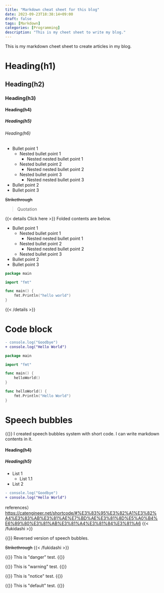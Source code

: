 ```yaml
---
title: "Markdown cheat sheet for this blog"
date: 2023-09-23T18:38:14+09:00
draft: false
tags: [Markdown]
categories: [Programming]
description: "This is my cheet sheet to write my blog."
---
```


This is my markdown cheet sheet to create articles in my blog.

# Heading(h1)
## Heading(h2)
### Heading(h3)
#### Heading(h4)
##### Heading(h5)
###### Heading(h6)

- Bullet point 1
    - Nested bullet point 1
        - Nested nested bullet point 1
    - Nested bullet point 2
        - Nested nested bullet point 2
    - Nested bullet point 3
        - Nested nested bullet point 3
- Bullet point 2
- Bullet point 3

~~Strikethrough~~

> Quotation

{{< details Click here >}}
Folded contents are below.
- Bullet point 1
    - Nested bullet point 1
        - Nested nested bullet point 1
    - Nested bullet point 2
        - Nested nested bullet point 2
    - Nested bullet point 3
- Bullet point 2
- Bullet point 3

```go {name="main.go"}
package main

import "fmt"

func main() {
    fmt.Println("hello world")
}
```
{{< /details >}}


# Code block
```diff
- console.log("Goodbye")
+ console.log("Hello World")
```
```go {linenos=false,hl_lines=[3,"5-7"],name="main.go"}
package main

import "fmt"

func main() {
    helloWorld()
}

func helloWorld() {
    fmt.Println("Hello World")
}
```

# Speech bubbles
{{<fukidashi position="left" path="doflamingo.png">}}
I created speech bubbles system with short code. 
I can write markdown contents in it.

#### Heading(h4)
##### Heading(h5)

- List 1
  - List 1.1
- List 2

```diff
- console.log("Goodbye")
+ console.log("Hello World")
```

references）https://catengineer.net/shortcode/#%E3%83%95%E3%82%A1%E3%82%A4%E3%83%AB%E3%81%AE%E7%BD%AE%E3%81%8D%E5%A0%B4%E6%89%80%E3%81%AB%E3%81%A4%E3%81%84%E3%81%A6
{{< /fukidashi >}}

{{<fukidashi position="right" path="ryota.png">}}
Reversed version of speech bubbles.

~~Strikethrough~~
{{< /fukidashi >}}

{{<alert type="danger">}}
This is "danger" test.
{{</alert>}}

{{<alert type="warning">}}
This is "warning" test.
{{</alert>}}

{{<alert type="notice">}}
This is "notice" test.
{{</alert>}}

{{<alert type="default">}}
This is "default" test.
{{</alert>}}
